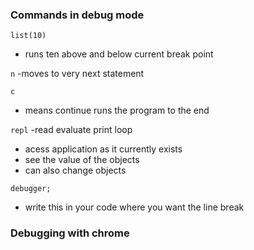 ### Commands in debug mode
```list(10)```
- runs ten above and below current break point

```n```
-moves to very next statement

```c```
- means continue runs the program to the end

```repl```
-read evaluate print loop
- acess application as it currently exists
- see the value of the objects
- can also change objects

```debugger;```
- write this in your code where you want the line break

### Debugging with chrome
